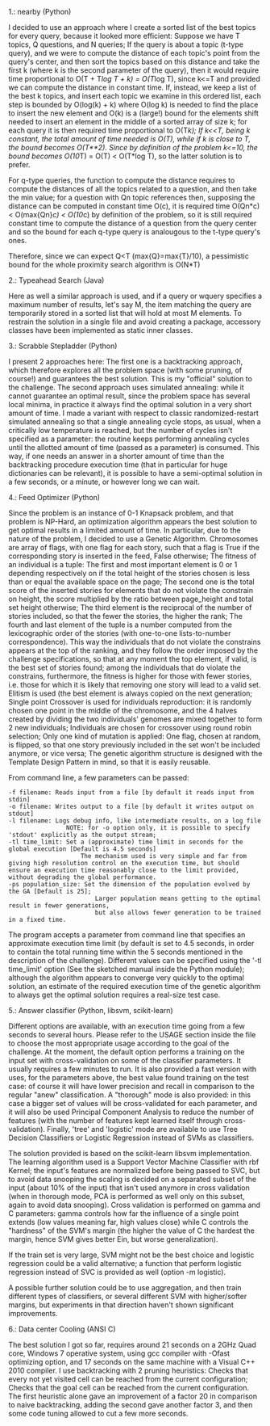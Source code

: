 1.: nearby (Python)

I decided to use an approach where I create a sorted list of the best topics for every query, because it looked more efficient:
Suppose we have T topics, Q questions, and N queries;
If the query is about a topic (t-type query), and we were to compute the distance of each topic's point from the query's center, and then sort the
topics based on this distance and take the first k (where k is the second parameter of the query), then it would require time
proportional to O(T + T*log T + k) = O(T*log T), since k<=T and provided we can compute the distance in constant time.
If, instead, we keep a list of the best k topics, and insert each topic we examine in this ordered list, each step is bounded by
O(log(k) + k) where O(log k) is needed to find the place to insert the new element and O(k) is a (large!) bound for the elements shift
needed to insert an element in the middle of a sorted array of size k; for each query it is then required time proportional to O(T*k);
If k<<T, being k constant, the total amount of time needed is O(T), while if k is close to T, the bound becomes O(T**2).
Since by definition of the problem k<=10, the bound becomes O(10*T) = O(T) < O(T*log T), so the latter solution is to prefer.

For q-type queries, the function to compute the distance requires to compute the distances of all the topics related to a question, 
and then take the min value; for a question with Qn topic references then, supposing the distance can be computed in constant time O(c),
it is required time O(Qn*c) < O(max{Qn}*c) < O(10*c) by definition of the problem, so it is still required constant time to compute the
distance of a question from the query center and so the bound for each q-type query is analougous to the t-type query's ones.

Therefore, since we can expect Q<T (max{Q}=max{T}/10), a pessimistic bound for the whole proximity search algorithm is O(N*T)

2.: Typeahead Search (Java)

Here as well a similar approach is used, and if a query or wquery specifies a maximum number of results, let's say M, the item matching the query are temporarily stored in a sorted list that will hold at most M elements.
To restrain the solution in a single file and avoid creating a package, accessory classes have been implemented as static inner classes.

3.: Scrabble Stepladder (Python)

I present 2 approaches here:
The first one is a backtracking approach, which therefore explores all the problem space (with some pruning, of course!) and guarantees the best solution. This is my "official" solution to the challenge.
The second approach uses simulated annealing: while it cannot guarantee an optimal result, since the problem space has several local minima, in practice it always find the optimal solution in a very short amount of time. I made a variant with respect to classic randomized-restart simulated annealing so that a single annealing cycle stops, as usual, when a critically low temperature is reached, but the number of cycles isn't specified as a parameter: the routine keeps performing annealing cycles until the allotted amount of time (passed as a parameter) is consumed. This way, if one needs an answer in a shorter amount of time than the backtracking procedure execution time (that in particular for huge dictionaries can be relevant), it is possible to have a semi-optimal solution in a few seconds, or a minute, or however long we can wait. 

4.: Feed Optimizer (Python)

Since the problem is an instance of 0-1 Knapsack problem, and that problem is NP-Hard, an optimization algorithm appears the best solution to get optimal results in a limited amount of time.
In particular, due to the nature of the problem, I decided to use a Genetic Algorithm.
Chromosomes are array of flags, with one flag for each story, such that a flag is True if the corresponding story is inserted in the feed, False otherwise;
The fitness of an individual is a tuple: 
The first and most important element is 0 or 1 depending respectively on if the total height of the stories chosen is less than or equal the available space on the page;
The second one is the total score of the inserted stories for elements that do not violate the constrain on height, the score multiplied by the ratio between page_height and total set height otherwise;
The third element is the reciprocal of the number of stories included, so that the fewer the stories, the higher the rank;
The fourth and last element of the tuple is a number computed from the lexicographic order of the stories (with one-to-one lists-to-number correspondence).
This way the individuals that do not violate the constrains appears at the top of the ranking, and they follow the order imposed by the challenge specifications, so that at any moment the top element, if valid, is the best set of stories found; among the individuals that do violate the constrains, furthermore, the fitness is higher for those with fewer stories, i.e. those for which it is likely that removing one story will lead to a valid set.
Elitism is used (the best element is always copied on the next generation;
Single point Crossover is used for individuals reproduction: it is randomly chosen one point in the middle of the chromosome, and the 4 halves created by dividing the two individuals' genomes are mixed together to form 2 new individuals;
Individuals are chosen for crossover using round robin selection;
Only one kind of mutation is applied:
One flag, chosen at random, is flipped, so that one story previously included in the set won't be included anymore, or vice versa;
The genetic algorithm structure is designed with the Template Design Pattern in mind, so that it is easily reusable.

From command line, a few parameters can be passed:

    -f filename: Reads input from a file [by default it reads input from stdin]
    -o filename: Writes output to a file [by default it writes output on stdout]
    -l filename: Logs debug info, like intermediate results, on a log file
                    NOTE: for -o option only, it is possible to specify 'stdout' explicitly as the output stream;
    -tl time_limit: Set a (approximate) time limit in seconds for the global execution [Default is 4.5 seconds]
                        The mechanism used is very simple and far from giving high resolution control on the execution time, but should ensure an execution time reasonably close to the limit provided, without degrading the global performance.
    -ps population_size: Set the dimension of the population evolved by the GA [Default is 25];
                            Larger population means getting to the optimal result in fewer generations,
                            but also allows fewer generation to be trained in a fixed time.

The program accepts a parameter from command line that specifies an approximate execution time limit (by default is set to 4.5 seconds, in order to contain the total running time within the 5 seconds mentioned in the description of the challenge). Different values can be specified using the '-tl time_limit' option (See the sketched manual inside the Python module); although the algorithm appears to converge very quickly to the optimal solution, an estimate of the required execution time of the genetic algorithm to always get the optimal solution requires a real-size test case.

5.: Answer classifier (Python, libsvm, scikit-learn)

Different options are available, with an execution time going from a few seconds to several hours. Please refer to the USAGE section inside the file to choose the most appropriate usage according to the goal of the challenge. At the moment, the default option performs a training on the input set with cross-validation on some of the classifier parameters. It usually requires a few minutes to run. It is also provided a fast version with uses, for the parameters above, the best value found training on the test case: of course it will have lower precision and recall in comparison to the regular "anew" classification.
A "thorough" mode is also provided: in this case a bigger set of values will be cross-validated for each parameter, and it will also be used Principal Component Analysis to reduce the number of features (with the number of features kept learned itself through cross-validation).
Finally, 'tree' and 'logistic' mode are available to use Tree Decision Classifiers or Logistic Regression instead of SVMs as classifiers.

The solution provided is based on the scikit-learn libsvm implementation.
The learning algorithm used is a Support Vector Machine Classifier with rbf Kernel; the input's features are normalized before being passed to SVC, but to avoid data snooping the scaling is decided on a separated subset of the input (about 10% of the input) that isn't used anymore in cross validation (when in thorough mode, PCA is performed as well only on this subset, again to avoid data snooping).
Cross validation is performed on gamma and C parameters: gamma controls how far the influence of a single point extends (low values meaning far, high values close) while C controls the "hardness" of the SVM's margin (the higher the value of C the hardest the margin, hence SVM gives better Ein, but worse generalization).

If the train set is very large, SVM might not be the best choice and logistic regression could be a valid alternative; a function that perform logistic regression instead of SVC is provided as well (option -m logistic).

A possible further solution could be to use aggregation, and then train different types of classifiers, or several different SVM with higher/softer margins, but experiments in that direction haven't shown significant improvements.

6.: Data center Cooling (ANSI C)

The best solution I got so far, requires around 21 seconds on a 2GHz Quad core, Windows 7 operative system, using gcc compiler with -Ofast optimizing option, and 17 seconds on the same machine with a Visual C++ 2010 compiler.
I use backtracking with 2 pruning heuristics:
Checks that every not yet visited cell can be reached from the current configuration;
Checks that the goal cell can be reached from the current configuration.
The first heuristic alone gave an improvement of a factor 20 in comparison to naive backtracking, adding the second gave another factor 3, and then some code tuning allowed to cut a few more seconds.
